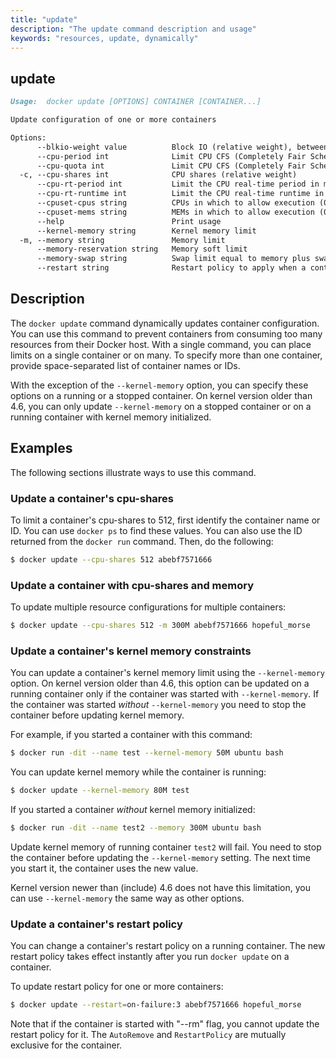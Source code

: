 ```yaml
---
title: "update"
description: "The update command description and usage"
keywords: "resources, update, dynamically"
---
```


<!-- This file is maintained within the docker/docker Github
     repository at https://github.com/docker/docker/. Make all
     pull requests against that repo. If you see this file in
     another repository, consider it read-only there, as it will
     periodically be overwritten by the definitive file. Pull
     requests which include edits to this file in other repositories
     will be rejected.
-->

## update

```markdown
Usage:  docker update [OPTIONS] CONTAINER [CONTAINER...]

Update configuration of one or more containers

Options:
      --blkio-weight value          Block IO (relative weight), between 10 and 1000
      --cpu-period int              Limit CPU CFS (Completely Fair Scheduler) period
      --cpu-quota int               Limit CPU CFS (Completely Fair Scheduler) quota
  -c, --cpu-shares int              CPU shares (relative weight)
      --cpu-rt-period int           Limit the CPU real-time period in microseconds
      --cpu-rt-runtime int          Limit the CPU real-time runtime in microseconds
      --cpuset-cpus string          CPUs in which to allow execution (0-3, 0,1)
      --cpuset-mems string          MEMs in which to allow execution (0-3, 0,1)
      --help                        Print usage
      --kernel-memory string        Kernel memory limit
  -m, --memory string               Memory limit
      --memory-reservation string   Memory soft limit
      --memory-swap string          Swap limit equal to memory plus swap: '-1' to enable unlimited swap
      --restart string              Restart policy to apply when a container exits
```

## Description

The `docker update` command dynamically updates container configuration.
You can use this command to prevent containers from consuming too many
resources from their Docker host.  With a single command, you can place
limits on a single container or on many. To specify more than one container,
provide space-separated list of container names or IDs.

With the exception of the `--kernel-memory` option, you can specify these
options on a running or a stopped container. On kernel version older than
4.6, you can only update `--kernel-memory` on a stopped container or on
a running container with kernel memory initialized.

## Examples

The following sections illustrate ways to use this command.

### Update a container's cpu-shares

To limit a container's cpu-shares to 512, first identify the container
name or ID. You can use `docker ps` to find these values. You can also
use the ID returned from the `docker run` command.  Then, do the following:

```bash
$ docker update --cpu-shares 512 abebf7571666
```

### Update a container with cpu-shares and memory

To update multiple resource configurations for multiple containers:

```bash
$ docker update --cpu-shares 512 -m 300M abebf7571666 hopeful_morse
```

### Update a container's kernel memory constraints

You can update a container's kernel memory limit using the `--kernel-memory`
option. On kernel version older than 4.6, this option can be updated on a
running container only if the container was started with `--kernel-memory`.
If the container was started *without* `--kernel-memory` you need to stop
the container before updating kernel memory.

For example, if you started a container with this command:

```bash
$ docker run -dit --name test --kernel-memory 50M ubuntu bash
```

You can update kernel memory while the container is running:

```bash
$ docker update --kernel-memory 80M test
```

If you started a container *without* kernel memory initialized:

```bash
$ docker run -dit --name test2 --memory 300M ubuntu bash
```

Update kernel memory of running container `test2` will fail. You need to stop
the container before updating the `--kernel-memory` setting. The next time you
start it, the container uses the new value.

Kernel version newer than (include) 4.6 does not have this limitation, you
can use `--kernel-memory` the same way as other options.

### Update a container's restart policy

You can change a container's restart policy on a running container. The new
restart policy takes effect instantly after you run `docker update` on a
container.

To update restart policy for one or more containers:

```bash
$ docker update --restart=on-failure:3 abebf7571666 hopeful_morse
```

Note that if the container is started with "--rm" flag, you cannot update the restart
policy for it. The `AutoRemove` and `RestartPolicy` are mutually exclusive for the
container.
